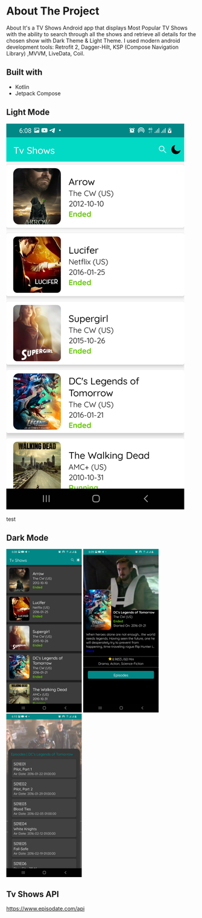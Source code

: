 # About The Project

About
It's a TV Shows Android app that displays Most Popular TV Shows 
with the ability to search through all the shows 
and retrieve all details for the chosen show with Dark Theme & Light Theme.
I used modern android development tools: 
Retrofit 2, Dagger-Hilt, KSP (Compose Navigation Library) ,MVVM, LiveData, Coil. 

## Built with
* Kotlin
* Jetpack Compose

## Light Mode 

![list](https://github.com/sedramerkhan/Tv-Shows/blob/master/LightListScreen.jpg?row=true)

test

[comment]: <> (<p float="left">)

[comment]: <> (<img src="https://github.com/sedramerkhan/Tv-Shows/blob/master/imagesforreadme/LightListScreen.jpg" width="200" height="600"/>)

[comment]: <> (<img src="https://github.com/sedramerkhan/Tv-Shows/blob/master/imagesforreadme/LightDetailsScreen.jpg" width="200" height="600"/>)

[comment]: <> (<img src="https://github.com/sedramerkhan/Tv-Shows/blob/master/imagesforreadme/LightEpisodesDrawer.jpg" width="200" height="600"/>)

[comment]: <> (</p>)

## Dark Mode
<p float="left">
<img src="https://github.com/sedramerkhan/Tv-Shows/blob/master/imagesforreadme/DarkListScreen.jpg" width="200" />

<img src="https://github.com/sedramerkhan/Tv-Shows/blob/master/imagesforreadme/DarkDetailsScreen.jpg" width="200" />

<img src="https://github.com/sedramerkhan/Tv-Shows/blob/master/imagesforreadme/DarkEpisodesDrawer.jpg" width="200" />

</p>

## Tv Shows API
https://www.episodate.com/api